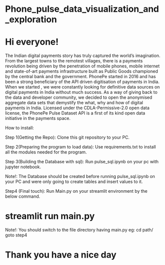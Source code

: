 # Phone_pulse_data_visualization_and_exploration

# Hi everyone!

The Indian digital payments story has truly captured the world’s imagination. From the largest towns to the remotest villages, there is a payments revolution being driven by the penetration of mobile phones, mobile internet and state-of-art payments infrastructure built as Public Goods championed by the central bank and the government. PhonePe started in 2016 and has been a strong beneficiary of the API driven digitisation of payments in India. When we started , we were constantly looking for definitive data sources on digital payments in India without much success. As a way of giving back to the data and developer community, we decided to open the anonymised aggregate data sets that demystify the what, why and how of digital payments in India. Licensed under the CDLA-Permissive-2.0 open data license, the PhonePe Pulse Dataset API is a first of its kind open data initiative in the payments space.

How to install:

Step 1(Getting the Repo): 
  Clone this git repository to your PC.
 
Step 2(Preparing the program to load data):
  Use requirements.txt to install all the modules needed for the program.
  
Step 3(Building the Database with sql):
  Run pulse_sql.ipynb on your pc with jupyter notebook.
  
  Note!:
    The Database should be created before running pulse_sql.ipynb on your PC 
 and were only going to create tables and insert values to it.
  
Step4 (Final touch):
    Run Main.py on your streamlit environment by the below command.
  # streamlit run main.py 
  
  Note!:
    You should switch to the file directory having main.py
    eg:
      cd path/
      goto step4
      
 # Thank you have a nice day
   
  
